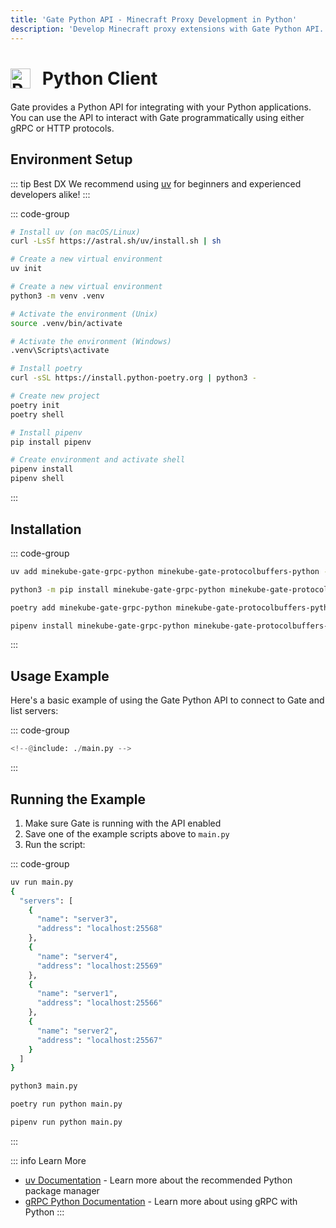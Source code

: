 ```yaml
---
title: 'Gate Python API - Minecraft Proxy Development in Python'
description: 'Develop Minecraft proxy extensions with Gate Python API. Easy-to-use SDK with examples and integration guides.'
---
```


# <img src="https://cdn.jsdelivr.net/gh/devicons/devicon/icons/python/python-original.svg" class="tech-icon" alt="Python" /> Python Client

Gate provides a Python API for integrating with your Python applications. You can use the API to interact with Gate programmatically using either gRPC or HTTP protocols.

## Environment Setup

::: tip Best DX
We recommend using [uv](https://github.com/astral-sh/uv) for beginners and experienced developers alike!
:::

::: code-group

```bash [uv (Recommended)]
# Install uv (on macOS/Linux)
curl -LsSf https://astral.sh/uv/install.sh | sh

# Create a new virtual environment
uv init
```

```bash [venv]
# Create a new virtual environment
python3 -m venv .venv

# Activate the environment (Unix)
source .venv/bin/activate

# Activate the environment (Windows)
.venv\Scripts\activate
```

```bash [poetry]
# Install poetry
curl -sSL https://install.python-poetry.org | python3 -

# Create new project
poetry init
poetry shell
```

```bash [pipenv]
# Install pipenv
pip install pipenv

# Create environment and activate shell
pipenv install
pipenv shell
```

:::

## Installation

::: code-group

```bash [uv (Recommended)]
uv add minekube-gate-grpc-python minekube-gate-protocolbuffers-python --index https://buf.build/gen/python
```

```bash [pip]
python3 -m pip install minekube-gate-grpc-python minekube-gate-protocolbuffers-python --extra-index-url https://buf.build/gen/python
```

```bash [poetry]
poetry add minekube-gate-grpc-python minekube-gate-protocolbuffers-python --source buf.build/gen/python
```

```bash [pipenv]
pipenv install minekube-gate-grpc-python minekube-gate-protocolbuffers-python --extra-index-url https://buf.build/gen/python
```

:::

## Usage Example

Here's a basic example of using the Gate Python API to connect to Gate and list servers:

::: code-group

```python [main.py]
<!--@include: ./main.py -->
```

:::

## Running the Example

1. Make sure Gate is running with the API enabled
2. Save one of the example scripts above to `main.py`
3. Run the script:

::: code-group

```bash [uv (Recommended)]
uv run main.py
{
  "servers": [
    {
      "name": "server3",
      "address": "localhost:25568"
    },
    {
      "name": "server4",
      "address": "localhost:25569"
    },
    {
      "name": "server1",
      "address": "localhost:25566"
    },
    {
      "name": "server2",
      "address": "localhost:25567"
    }
  ]
}
```

```bash [python]
python3 main.py
```

```bash [poetry]
poetry run python main.py
```

```bash [pipenv]
pipenv run python main.py
```

:::

::: info Learn More

- [uv Documentation](https://github.com/astral-sh/uv) - Learn more about the recommended Python package manager
- [gRPC Python Documentation](https://grpc.io/docs/languages/python/basics/) - Learn more about using gRPC with Python
  :::

<style>
.tech-icon {
  width: 32px;
  height: 32px;
  display: inline-block;
  vertical-align: middle;
  margin-right: 12px;
  position: relative;
  top: -2px;
}
</style>
